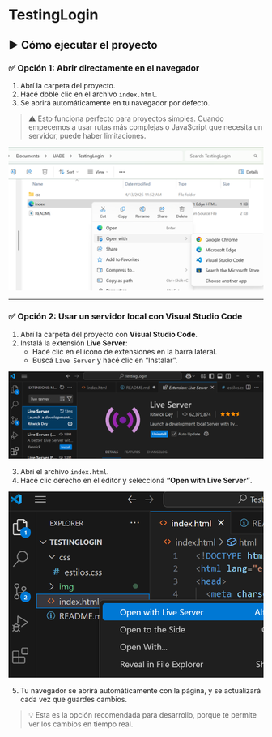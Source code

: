 # TestingLogin

## ▶️ Cómo ejecutar el proyecto

### ✅ Opción 1: Abrir directamente en el navegador

1. Abrí la carpeta del proyecto.
2. Hacé doble clic en el archivo `index.html`.
3. Se abrirá automáticamente en tu navegador por defecto.

> ⚠️ Esto funciona perfecto para proyectos simples. Cuando empecemos a usar rutas más complejas o JavaScript que necesita un servidor, puede haber limitaciones.

![alt text](img/image.png)

---

### ✅ Opción 2: Usar un servidor local con Visual Studio Code

1. Abrí la carpeta del proyecto con **Visual Studio Code**.
2. Instalá la extensión **Live Server**:
   - Hacé clic en el ícono de extensiones en la barra lateral.
   - Buscá `Live Server` y hacé clic en “Instalar”.

![alt text](img/image-1.png)

3. Abrí el archivo `index.html`.
4. Hacé clic derecho en el editor y seleccioná **“Open with Live Server”**.

![alt text](img/image-2.png)

5. Tu navegador se abrirá automáticamente con la página, y se actualizará cada vez que guardes cambios.

> 💡 Esta es la opción recomendada para desarrollo, porque te permite ver los cambios en tiempo real.
